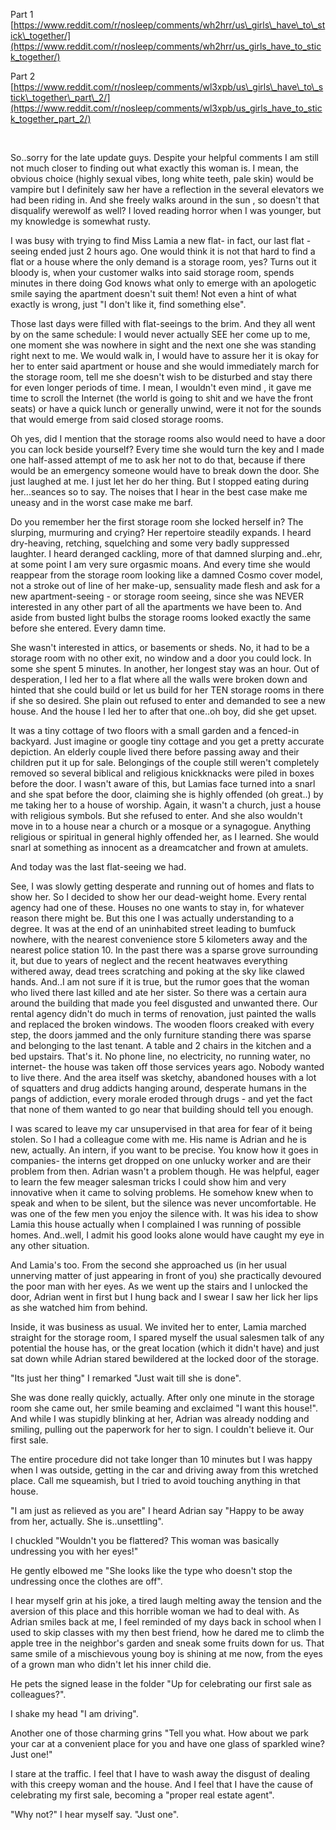 Part 1 [https://www.reddit.com/r/nosleep/comments/wh2hrr/us\_girls\_have\_to\_stick\_together/](https://www.reddit.com/r/nosleep/comments/wh2hrr/us_girls_have_to_stick_together/)

Part 2 [https://www.reddit.com/r/nosleep/comments/wl3xpb/us\_girls\_have\_to\_stick\_together\_part\_2/](https://www.reddit.com/r/nosleep/comments/wl3xpb/us_girls_have_to_stick_together_part_2/)

&#x200B;

So..sorry for the late update guys. Despite your helpful comments I am still not much closer to finding out what exactly this woman is. I mean, the obvious choice (highly sexual vibes, long white teeth, pale skin) would be vampire but I definitely saw her have a reflection in the several elevators we had been riding in. And she freely walks around in the sun , so doesn't  that disqualify werewolf as well? I loved reading horror when I was younger, but my knowledge is somewhat rusty.

I was busy with trying to find Miss Lamia a new flat- in fact, our last flat -seeing ended just 2 hours ago. One would think it is not that hard to find a flat or a house where the only demand is a storage room, yes? Turns out it bloody is, when your customer walks into said storage room, spends minutes in there doing God knows what only to emerge with an apologetic smile saying the apartment doesn't suit them! Not even a hint of what exactly is wrong, just "I don't like it, find something else".

Those last days were filled with flat-seeings to the brim. And they all went by on the same schedule: I would never actually SEE her come up to me, one moment she was nowhere in sight and the next one she was standing right next to me. We would walk in, I would have to assure her it is okay for her to enter said apartment or house and she would immediately march for the storage room, tell me she doesn't wish to be disturbed and stay there for even longer periods of time. I mean, I wouldn't even mind , it gave me time to scroll the Internet (the world is going to shit and we have the front seats) or have a quick lunch or generally unwind, were it not for the sounds that would emerge from said closed storage rooms.

Oh yes, did I mention that the storage rooms also would need to have a door you can lock beside yourself? Every time she would turn the key and I made one half-assed attempt of me to ask her not to do that, because if there would be an emergency someone would have to break down the door. She just laughed at me. I just let her do her thing.  But I stopped eating during her...seances so to say. The noises that I hear in the best case make me uneasy and in the worst case make me barf.

Do you remember her the first storage room she locked herself in? The slurping, murmuring and crying? Her repertoire steadily expands. I heard dry-heaving, retching, squelching and some very badly suppressed laughter. I heard deranged cackling, more of that damned slurping and..ehr, at some point I am very sure orgasmic moans. And every time she would reappear from the storage room looking like a damned Cosmo cover model, not a stroke out of line of her make-up, sensuality made flesh and ask for a new apartment-seeing  - or storage room seeing, since she was NEVER interested in any other part of all the apartments we have been to. And aside from busted light bulbs the storage rooms looked exactly the same before she entered. Every damn time.

She wasn't interested in attics, or basements or sheds. No, it had to be a storage room with no other exit, no window and a door you could lock. In some she spent 5 minutes. In another, her longest stay was an hour. Out of desperation, I led her to a flat where all the walls were broken down and hinted that she could build or let us build for her TEN storage rooms in there if she so desired. She plain out refused to enter and demanded to see a new house. And the house I led her to after that one..oh boy, did she get upset.

It was a tiny cottage of two floors with a small garden and a fenced-in backyard. Just imagine or google tiny cottage and you get a pretty accurate depiction. An elderly couple lived there before passing away and their children put it up for sale. Belongings of the couple still weren't completely removed so several biblical and religious knickknacks were piled in boxes before the door. I wasn't aware of this, but Lamias face turned into a snarl and she spat before the door, claiming she is highly offended (oh great..) by me taking her to a house of worship. Again, it wasn't a church, just a house with religious symbols. But she refused to enter. And she also wouldn't move in to a house near a church or a mosque or a synagogue. Anything religious or spiritual in general highly offended her, as I learned. She would snarl at something as innocent as a dreamcatcher and frown at amulets.

And today was the last flat-seeing we had.

See, I was slowly getting desperate and running out of homes and flats to show her. So I decided to show her our dead-weight home. Every rental agency had one of these. Houses no one wants to stay in, for whatever reason there might be. But this one I was actually understanding to a degree. It was at the end of an uninhabited street leading to bumfuck nowhere, with the nearest convenience store 5 kilometers away and the nearest police station 10. In the past there was a sparse grove surrounding it, but due to years of neglect and the recent heatwaves everything withered away, dead trees scratching and poking at the sky like clawed hands. And..I am not sure if it is true, but the rumor goes that the woman who lived there last killed and ate her sister. So there was a certain aura around the building that made you feel disgusted and unwanted there. Our rental agency didn't do much in terms of renovation, just painted the walls and replaced  the broken windows. The wooden floors creaked with every step, the doors jammed and the only furniture standing there was sparse and belonging to the last tenant. A table and 2 chairs in the kitchen and a bed upstairs. That's it. No phone line, no electricity, no running water, no internet- the house was taken off those services years ago. Nobody wanted to live there. And the area itself was sketchy, abandoned houses with a lot of squatters and drug addicts hanging around, desperate humans in the pangs of addiction, every morale eroded through drugs -  and yet the fact that none of them wanted to go near that building should tell you enough.

I was scared to leave my car unsupervised in that area for fear of it being stolen. So I had a colleague come with me. His name is Adrian and he is new, actually. An intern, if you want to be precise. You know how it goes in companies- the interns get dropped on one unlucky worker and are their problem from then. Adrian wasn't a problem though. He was helpful, eager to learn the few meager salesman tricks I could show him and very innovative when it came to solving problems. He somehow knew when to speak and when to be silent, but the silence was never uncomfortable. He was one of the few men you enjoy the silence with. It was his idea to show Lamia this house actually when I complained I was running of possible homes. And..well, I admit his good looks alone would have caught my eye in any other situation.

And Lamia's too. From the second she approached us (in her usual unnerving matter of just appearing in front of you) she practically devoured the poor man with her eyes. As we went up the stairs and I unlocked the door, Adrian went in  first but I hung back and I swear I saw her lick her lips as she watched him from behind.

Inside, it was business as usual. We invited her to enter, Lamia marched straight for the storage room, I spared myself the usual salesmen talk of any potential the house has, or the great location (which it didn't have) and just sat down while Adrian stared bewildered at the locked door of the storage.

"Its just her thing" I remarked "Just wait till she is done".

She was done really quickly, actually. After only one minute in the storage room  she came out, her smile beaming and exclaimed "I want this house!". And while I was stupidly blinking at her, Adrian was already nodding and smiling, pulling out the paperwork for her to sign. I couldn't believe it. Our first sale.

The entire procedure did not take longer than 10 minutes but I was happy when I was outside, getting in the car and driving away from this wretched place. Call me squeamish, but I tried to avoid touching anything in that house.

"I am just as relieved as you are" I heard Adrian say "Happy to be away from her, actually. She is..unsettling".

I chuckled "Wouldn't you be flattered? This woman was basically undressing you with her eyes!"

He gently elbowed me "She looks like the type who doesn't stop the undressing once the clothes are off".

I hear myself grin at his joke, a tired laugh melting away the tension and the aversion of this place and this horrible woman we had to deal with. As Adrian smiles back at me, I feel reminded of my days back in school when I used to skip classes with my then best friend, how he dared me to climb the apple tree in the neighbor's garden and sneak some fruits down for us. That same smile of a mischievous young boy is shining at me now, from the eyes of a grown man who didn't let his inner child die.

He pets the signed lease in the folder "Up for celebrating our first sale as colleagues?".

I shake my head "I am driving".

Another one of those charming grins "Tell you what. How about we park your car at a convenient place for you and have one glass of sparkled wine? Just one!"

I stare at the traffic. I feel that I have to wash away the disgust of dealing with this creepy woman and the house. And I feel that I have the cause of celebrating my first sale, becoming a "proper real estate agent".

"Why not?" I hear myself say. "Just one".